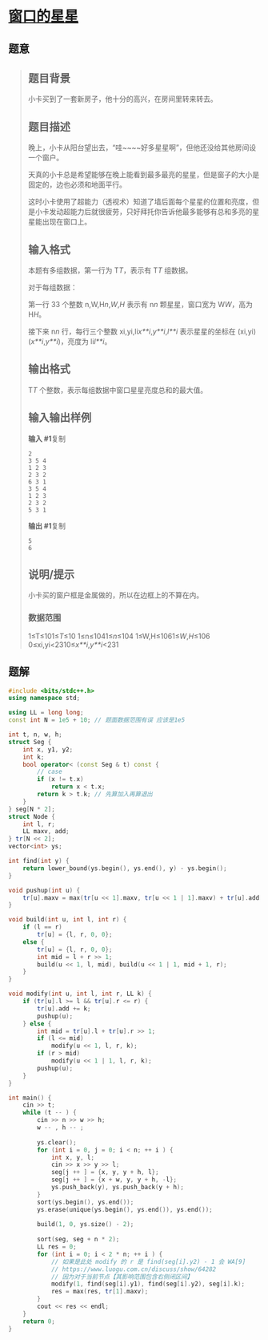 #  [窗口的星星](https://www.luogu.com.cn/problem/P1502)

## 题意

>   ## 题目背景
>
>   小卡买到了一套新房子，他十分的高兴，在房间里转来转去。
>
>   ## 题目描述
>
>   晚上，小卡从阳台望出去，“哇~~~~好多星星啊”，但他还没给其他房间设一个窗户。
>
>   天真的小卡总是希望能够在晚上能看到最多最亮的星星，但是窗子的大小是固定的，边也必须和地面平行。
>
>   这时小卡使用了超能力（透视术）知道了墙后面每个星星的位置和亮度，但是小卡发动超能力后就很疲劳，只好拜托你告诉他最多能够有总和多亮的星星能出现在窗口上。
>
>   ## 输入格式
>
>   本题有多组数据，第一行为 T*T*，表示有 T*T* 组数据。
>
>   对于每组数据：
>
>   第一行 33 个整数 n,W,H*n*,*W*,*H* 表示有 n*n* 颗星星，窗口宽为 W*W*，高为 H*H*。
>
>   接下来 n*n* 行，每行三个整数 xi,yi,li*x**i*,*y**i*,*l**i* 表示星星的坐标在 (xi,yi)(*x**i*,*y**i*)，亮度为 li*l**i*。
>
>   ## 输出格式
>
>   T*T* 个整数，表示每组数据中窗口星星亮度总和的最大值。
>
>   ## 输入输出样例
>
>   **输入 #1**复制
>
>   ```
>   2
>   3 5 4
>   1 2 3
>   2 3 2
>   6 3 1
>   3 5 4
>   1 2 3
>   2 3 2
>   5 3 1
>   ```
>
>   **输出 #1**复制
>
>   ```
>   5
>   6
>   ```
>
>   ## 说明/提示
>
>   小卡买的窗户框是金属做的，所以在边框上的不算在内。
>
>   ### 数据范围
>
>   1≤T≤101≤*T*≤10
>   1≤n≤1041≤*n*≤104
>   1≤W,H≤1061≤*W*,*H*≤106 0≤xi,yi<2310≤*x**i*​,*y**i*​<231

## 题解



```c++
#include <bits/stdc++.h>
using namespace std;

using LL = long long;
const int N = 1e5 + 10; // 题面数据范围有误 应该是1e5

int t, n, w, h;
struct Seg {
    int x, y1, y2;
    int k;
    bool operator< (const Seg & t) const {
        // case
        if (x != t.x)
            return x < t.x;
        return k > t.k; // 先算加入再算退出
    }
} seg[N * 2];
struct Node {
    int l, r;
    LL maxv, add;
} tr[N << 2];
vector<int> ys;

int find(int y) {
    return lower_bound(ys.begin(), ys.end(), y) - ys.begin();
}

void pushup(int u) {
    tr[u].maxv = max(tr[u << 1].maxv, tr[u << 1 | 1].maxv) + tr[u].add;
}

void build(int u, int l, int r) {
    if (l == r)
        tr[u] = {l, r, 0, 0};
    else {
        tr[u] = {l, r, 0, 0};
        int mid = l + r >> 1;
        build(u << 1, l, mid), build(u << 1 | 1, mid + 1, r);
    }
}

void modify(int u, int l, int r, LL k) {
    if (tr[u].l >= l && tr[u].r <= r) {
        tr[u].add += k;
        pushup(u);
    } else {
        int mid = tr[u].l + tr[u].r >> 1;
        if (l <= mid)
            modify(u << 1, l, r, k);
        if (r > mid)
            modify(u << 1 | 1, l, r, k);
        pushup(u);
    }
}

int main() {
    cin >> t;
    while (t -- ) {
        cin >> n >> w >> h;
        w -- , h -- ;
        
        ys.clear();
        for (int i = 0, j = 0; i < n; ++ i ) {
            int x, y, l;
            cin >> x >> y >> l;
            seg[j ++ ] = {x, y, y + h, l};
            seg[j ++ ] = {x + w, y, y + h, -l};
            ys.push_back(y), ys.push_back(y + h);
        }
        sort(ys.begin(), ys.end());
        ys.erase(unique(ys.begin(), ys.end()), ys.end());
        
        build(1, 0, ys.size() - 2);
        
        sort(seg, seg + n * 2);
        LL res = 0;
        for (int i = 0; i < 2 * n; ++ i ) {
            // 如果是此处 modify 的 r 是 find(seg[i].y2) - 1 会 WA[9]
            // https://www.luogu.com.cn/discuss/show/64282
            // 因为对于当前节点【其影响范围包含右侧闭区间】
            modify(1, find(seg[i].y1), find(seg[i].y2), seg[i].k);
            res = max(res, tr[1].maxv);
        }
        cout << res << endl;
    }
    return 0;
}
```



```python3

```

